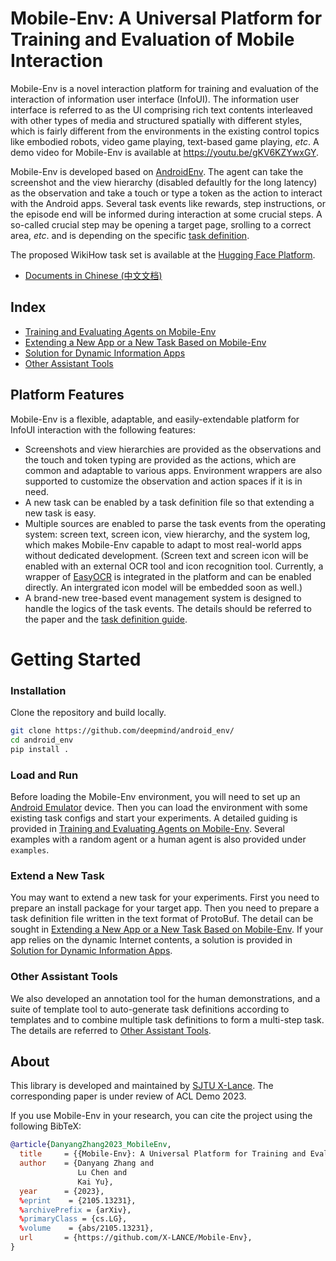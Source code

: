 <!-- vimc: call SyntaxRange#Include('```sh', '```', 'sh', 'NonText'): -->
<!-- vimc: call SyntaxRange#Include('```bibtex', '```', 'bib', 'NonText'): -->

# Mobile-Env: A Universal Platform for Training and Evaluation of Mobile Interaction

Mobile-Env is a novel interaction platform for training and evaluation of the
interaction of information user interface (InfoUI). The information user
interface is referred to as the UI comprising rich text contents interleaved
with other types of media and structured spatially with different styles, which
is fairly different from the environments in the existing control topics like
embodied robots, video game playing, text-based game playing, *etc*. A demo
video for Mobile-Env is available at <https://youtu.be/gKV6KZYwxGY>.

Mobile-Env is developed based on
[AndroidEnv](https://github.com/deepmind/android_env). The agent can take the
screenshot and the view hierarchy (disabled defaultly for the long latency) as
the observation and take a touch or type a token as the action to interact with
the Android apps. Several task events like rewards, step instructions, or the
episode end will be informed during interaction at some crucial steps. A
so-called crucial step may be opening a target page, srolling to a correct
area, *etc*. and is depending on the specific [task
definition](docs/task-definition-en.md).

The proposed WikiHow task set is available at the [Hugging Face
Platform](https://huggingface.co/datasets/zdy023/WikiHow-taskset).

* [Documents in Chinese (中文文档)](README-zh.md)

## Index

* [Training and Evaluating Agents on Mobile-Env](docs/env-usage-en.md)
* [Extending a New App or a New Task Based on
  Mobile-Env](docs/task-definition-en.md)
* [Solution for Dynamic Information Apps](docs/dynamic-app-en.md)
* [Other Assistant Tools](docs/other-tools-en.md)

## Platform Features

Mobile-Env is a flexible, adaptable, and easily-extendable platform for InfoUI
interaction with the following features:

* Screenshots and view hierarchies are provided as the observations and the
  touch and token typing are provided as the actions, which are common and
  adaptable to various apps. Environment wrappers are also supported to
  customize the observation and action spaces if it is in need.
* A new task can be enabled by a task definition file so that extending a new
  task is easy.
* Multiple sources are enabled to parse the task events from the operating
  system: screen text, screen icon, view hierarchy, and the system log, which
  makes Mobile-Env capable to adapt to most real-world apps without dedicated
  development. (Screen text and screen icon will be enabled with an external
  OCR tool and icon recognition tool. Currently, a wrapper of
  [EasyOCR](https://github.com/JaidedAI/EasyOCR) is integrated in the platform
  and can be enabled directly. An intergrated icon model will be embedded soon
  as well.)
* A brand-new tree-based event management system is designed to handle the
  logics of the task events. The details should be referred to the paper and
  the [task definition guide](docs/task-definition-en.md). <!-- TODO: the paper
  link -->

# Getting Started

### Installation

<!-- TODO: pypi source -->

Clone the repository and build locally.

```sh
git clone https://github.com/deepmind/android_env/
cd android_env
pip install .
```

### Load and Run

Before loading the Mobile-Env environment, you will need to set up an [Android
Emulator](https://developer.android.com/about) device. Then you can load the
environment with some existing task configs and start your experiments. A
detailed guiding is provided in [Training and Evaluating Agents on
Mobile-Env](docs/env-usage-en.md). Several examples with a random agent or a
human agent is also provided under `examples`.

### Extend a New Task

You may want to extend a new task for your experiments. First you need to
prepare an install package for your target app. Then you need to prepare a task
definition file written in the text format of ProtoBuf. The detail can be
sought in [Extending a New App or a New Task Based on
Mobile-Env](docs/task-definition-en.md). If your app relies on the dynamic
Internet contents, a solution is provided in [Solution for Dynamic Information
Apps](docs/dynamic-app-en.md).

### Other Assistant Tools

We also developed an annotation tool for the human demonstrations, and a suite
of template tool to auto-generate task definitions according to templates and
to combine multiple task definitions to form a multi-step task. The details are
referred to [Other Assistant Tools](docs/other-tools-en.md).

## About

This library is developed and maintained by [SJTU
X-Lance](https://x-lance.sjtu.edu.cn/en). The corresponding paper is under
review of ACL Demo 2023. <!-- TODO: paper link -->

If you use Mobile-Env in your research, you can cite the project using the
following BibTeX:

```bibtex
@article{DanyangZhang2023_MobileEnv,
  title     = {{Mobile-Env}: A Universal Platform for Training and Evaluation of Mobile Interaction},
  author    = {Danyang Zhang and
               Lu Chen and
               Kai Yu},
  year      = {2023},
  %eprint    = {2105.13231},
  %archivePrefix = {arXiv},
  %primaryClass = {cs.LG},
  %volume    = {abs/2105.13231},
  url       = {https://github.com/X-LANCE/Mobile-Env},
}
```
